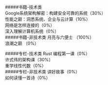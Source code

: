 #####书籍-技术类  
Google系统架构解密：构建安全可靠的系统（30%）  
性能之巅：洞悉系统、企业与云计算（10%）  
网络是怎样连接的（0%）  
深入理解计算机系统（0%）  
#####书籍-非技术类
月亮与六便士  （100%）  
浪潮之巅  （0%）

#####专栏-技术类
Rust 编程第一课（0%）  
许式伟的架构课（30%）  
重学线性代数（0%）  
#####专栏-非技术类
讲好故事（0%）  
如何读懂一首诗（0%）